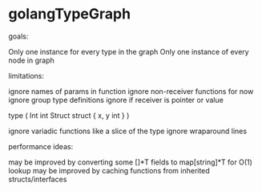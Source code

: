 # golangTypeGraph

goals:

Only one instance for every type in the graph
Only one instance of every node in graph

limitations:

ignore names of params in function
ignore non-receiver functions for now
ignore group type definitions
ignore if receiver is pointer or value

type (
	Int int
	Struct struct { x, y int }
)


ignore variadic functions like a slice of the type
ignore wraparound lines


performance ideas:

may be improved by converting some []*T fields to map[string]*T for O(1) lookup
may be improved by caching functions from inherited structs/interfaces